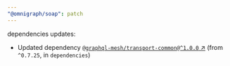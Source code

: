 ```yaml
---
"@omnigraph/soap": patch
---
```

dependencies updates:
  - Updated dependency [`@graphql-mesh/transport-common@^1.0.0` ↗︎](https://www.npmjs.com/package/@graphql-mesh/transport-common/v/1.0.0) (from `^0.7.25`, in `dependencies`)
